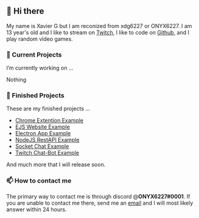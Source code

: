 ## 👋 Hi there

My name is Xavier G but I am reconized from xdg6227 or ONYX6227. I am 13 year's old and I like to stream on [Twitch](https://twitch.tv/night_crown_), I like to code on [Github](https://github.com/xdg6227), and I play random video games.

### 🔭 Current Projects
I’m currently working on ...

Nothing

### 🔭 Finished Projects
These are my finished projects ...

- [Chrome Extention Example](https://github.com/xdg6227/chrome-extention-example/)
- [EJS Website Example](https://github.com/xdg6227/ejs-website-example/)
- [Electron App Example](https://github.com/xdg6227/electron-app-example/)
- [NodeJS RestAPI Example](https://github.com/xdg6227/nodejs-restapi-example/)
- [Socket Chat Example](https://github.com/xdg6227/socket-chat-example/)
- [Twitch Chat-Bot Example](https://github.com/xdg6227/twitch-chatbot-example/)

And much more that I will release soon.

### 📫 How to contact me
The primary way to contact me is through discord @**ONYX6227#0001**. If you are unable to contact me there, send me an [email](mailto:xdg6227@gmail.com) and I will most likely answer within 24 hours.
